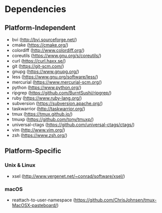 # Dependencies

## Platform-Independent

- bvi (http://bvi.sourceforge.net/)
- cmake (https://cmake.org/)
- colordiff (http://www.colordiff.org/)
- coreutils (https://www.gnu.org/s/coreutils/)
- curl (https://curl.haxx.se/)
- git (https://git-scm.com/)
- gnupg (https://www.gnupg.org/)
- less (https://www.gnu.org/software/less/)
- mercurial (https://www.mercurial-scm.org/)
- python (https://www.python.org/)
- ripgrep (https://github.com/BurntSushi/ripgrep/)
- ruby (https://www.ruby-lang.org/)
- subversion (https://subversion.apache.org/)
- taskwarrior (http://taskwarrior.org/)
- tmux (https://tmux.github.io/)
- tmuxp (https://github.com/tony/tmuxp/)
- universal-ctags (https://github.com/universal-ctags/ctags/)
- vim (http://www.vim.org/)
- zsh (https://www.zsh.org/)

## Platform-Specific

### Unix & Linux

- xsel (http://www.vergenet.net/~conrad/software/xsel/)

### macOS

- reattach-to-user-namespace (https://github.com/ChrisJohnsen/tmux-MacOSX-pasteboard/)
